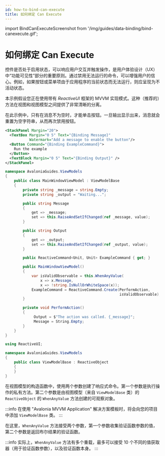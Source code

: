 ```yaml
---
id: how-to-bind-can-execute
title: 如何绑定 Can Execute
---
```


import BindCanExecuteScreenshot from '/img/guides/data-binding/bind-canexecute.gif';

# 如何绑定 Can Execute

控件是否处于启用状态，可以响应用户交互并触发操作，是用户体验设计（UX）中“功能可见性”部分的重要原则。通过禁用无法运行的命令，可以增强用户的信心。例如，如果按钮或菜单项由于应用程序的当前状态而无法运行，则应呈现为不活动状态。

本示例假设您正在使用带有 _ReactiveUI_ 框架的 MVVM 实现模式。这种（推荐的）方法在视图和视图模型之间提供了非常清晰的分离。

在此示例中，只有在消息不为空时，才能单击按钮。一旦输出显示出来，消息就会重置为空字符串，从而再次禁用按钮。

```xml title='XAML'
<StackPanel Margin="20">
  <TextBox Margin="0 5" Text="{Binding Message}"
           Watermark="Add a message to enable the button"/>
  <Button Command="{Binding ExampleCommand}">    
    Run the example
  </Button>
  <TextBlock Margin="0 5" Text="{Binding Output}" />
</StackPanel>
```

```csharp title='MainWindowViewModel.cs'
namespace AvaloniaGuides.ViewModels
{
    public class MainWindowViewModel : ViewModelBase
    {
        private string _message = string.Empty;
        private string _output = "Waiting...";

        public string Message 
        { 
            get => _message; 
            set => this.RaiseAndSetIfChanged(ref _message, value); 
        }

        public string Output
        {
            get => _output;
            set => this.RaiseAndSetIfChanged(ref _output, value);
        }

        public ReactiveCommand<Unit, Unit> ExampleCommand { get; }

        public MainWindowViewModel()
        {
            var isValidObservable = this.WhenAnyValue(
                x => x.Message,
                x => !string.IsNullOrWhiteSpace(x));
            ExampleCommand = ReactiveCommand.Create(PerformAction, 
                                                    isValidObservable);
        }

        private void PerformAction()
        {
             Output = $"The action was called. {_message}";
             Message = String.Empty;
        }
    }
}
```

```csharp title='ViewModelBase.cs'
using ReactiveUI;

namespace AvaloniaGuides.ViewModels
{
    public class ViewModelBase : ReactiveObject
    {
    }
}
```

在视图模型的构造函数中，使用两个参数创建了响应式命令。第一个参数是执行操作的私有方法。第二个参数是由视图模型（来自 `ViewModelBase` 类）的 `ReactiveObject` 的 `WhenAnyValue` 方法创建的可观察对象。

:::info
在使用 "Avalonia MVVM Application" 解决方案模板时，将会向您的项目中添加 `ViewModelBase` 类。
:::

在这里，`WhenAnyValue` 方法接受两个参数，第一个参数收集验证函数参数的值，第二个参数是返回布尔结果的验证函数。

:::info
实际上，`WhenAnyValue` 方法有多个重载，最多可以接受 10 个不同的值获取器（用于验证函数参数），以及验证函数本身。
:::

<img src="{BindCanExecuteScreenshot}" alt=""/>
